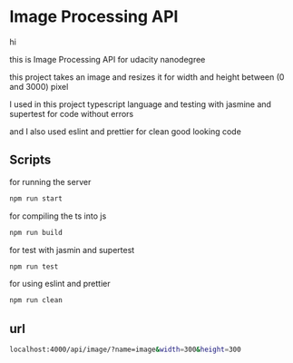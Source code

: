 
# Image Processing API
hi

this is Image Processing API  for udacity nanodegree

this project takes an image and resizes it for width and height between (0 and 3000) pixel

I used in this project typescript language and testing with jasmine and supertest for 
code without errors

and I also used eslint and prettier for clean good looking code


## Scripts


for running the server 

```bash
npm run start
```
for compiling the ts into js

```bash
npm run build
```
for test with jasmin and supertest
```bash
npm run test
```
for using eslint and prettier
```bash
npm run clean
```

## url
```bash
localhost:4000/api/image/?name=image&width=300&height=300
```